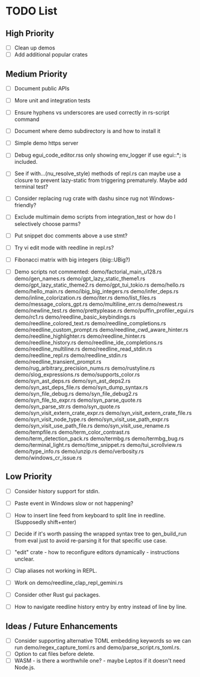 # TODO List

## High Priority
- [ ]  Clean up demos
- [ ]  Add additional popular crates

## Medium Priority
- [ ]  Document public APIs
- [ ]  More unit and integration tests
- [ ]  Ensure hyphens vs underscores are used correctly in rs-script command
- [ ]  Document where demo subdirectory is and how to install it
- [ ]  Simple demo https server
- [ ]  Debug egui_code_editor.rss only showing env_logger if use egui::*; is included.
- [ ]  See if with...(nu_resolve_style) methods of repl.rs can maybe use a closure to prevent lazy-static from triggering prematurely. Maybe add terminal test?
- [ ]  Consider replacing rug crate with dashu since rug not Windows-friendly?
- [ ]  Exclude multimain demo scripts from integration_test or how do I selectively choose parms?
- [ ]  Put snippet doc comments above a use stmt?
- [ ]  Try vi edit mode with reedline in repl.rs?
- [ ]  Fibonacci matrix with big integers (ibig::UBig?)
- [ ]  Demo scripts not commented:
demo/factorial_main_u128.rs
demo/gen_names.rs
demo/gpt_lazy_static_theme1.rs
demo/gpt_lazy_static_theme2.rs
demo/gpt_tui_tokio.rs
demo/hello.rs
demo/hello_main.rs
demo/ibig_big_integers.rs
demo/infer_deps.rs
demo/inline_colorization.rs
demo/iter.rs
demo/list_files.rs
demo/message_colors_gpt.rs
demo/multiline_err.rs
demo/newest.rs
demo/newline_test.rs
demo/prettyplease.rs
demo/puffin_profiler_egui.rs
demo/rc1.rs
demo/reedline_basic_keybindings.rs
demo/reedline_colored_text.rs
demo/reedline_completions.rs
demo/reedline_custom_prompt.rs
demo/reedline_cwd_aware_hinter.rs
demo/reedline_highlighter.rs
demo/reedline_hinter.rs
demo/reedline_history.rs
demo/reedline_ide_completions.rs
demo/reedline_multiline.rs
demo/reedline_read_stdin.rs
demo/reedline_repl.rs
demo/reedline_stdin.rs
demo/reedline_transient_prompt.rs
demo/rug_arbitrary_precision_nums.rs
demo/rustyline.rs
demo/slog_expressions.rs
demo/supports_color.rs
demo/syn_ast_deps.rs
demo/syn_ast_deps2.rs
demo/syn_ast_deps_file.rs
demo/syn_dump_syntax.rs
demo/syn_file_debug.rs
demo/syn_file_debug2.rs
demo/syn_file_to_expr.rs
demo/syn_parse_quote.rs
demo/syn_parse_str.rs
demo/syn_quote.rs
demo/syn_visit_extern_crate_expr.rs
demo/syn_visit_extern_crate_file.rs
demo/syn_visit_node_type.rs
demo/syn_visit_use_path_expr.rs
demo/syn_visit_use_path_file.rs
demo/syn_visit_use_rename.rs
demo/tempfile.rs
demo/term_color_contrast.rs
demo/term_detection_pack.rs
demo/termbg.rs
demo/termbg_bug.rs
demo/terminal_light.rs
demo/time_snippet.rs
demo/tui_scrollview.rs
demo/type_info.rs
demo/unzip.rs
demo/verbosity.rs
demo/windows_cr_issue.rs


## Low Priority
- [ ]  Consider history support for stdin.
- [ ]  Paste event in Windows slow or not happening?
- [ ]  How to insert line feed from keyboard to split line in reedline. (Supposedly shift+enter)
- [ ]  Decide if it's worth passing the wrapped syntax tree to gen_build_run from eval just to avoid re-parsing it for that specific use case.
- [ ]  "edit" crate - how to reconfigure editors dynamically - instructions unclear.
- [ ]  Clap aliases not working in REPL.
- [ ]  Work on demo/reedline_clap_repl_gemini.rs
- [ ]  Consider other Rust gui packages.
- [ ]  How to navigate reedline history entry by entry instead of line by line.


## Ideas / Future Enhancements
- [ ]  Consider supporting alternative TOML embedding keywords so we can run demo/regex_capture_toml.rs and demo/parse_script.rs_toml.rs.
- [ ]  Option to cat files before delete.
- [ ]  WASM - is there a worthwhile one? - maybe Leptos if it doesn't need Node.js.
